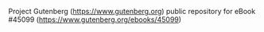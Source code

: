 Project Gutenberg (https://www.gutenberg.org) public repository for eBook #45099 (https://www.gutenberg.org/ebooks/45099)
